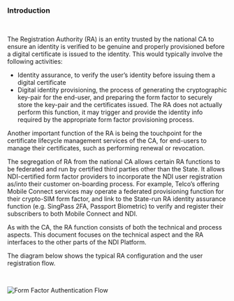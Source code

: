 ### Introduction 

<br>

The Registration Authority (RA) is an entity trusted by the national CA to ensure an identity is verified to be genuine and properly provisioned before a digital certificate is issued to the identity.  This would typically involve the following activities:
-	Identity assurance, to verify the user’s identity before issuing them a digital certificate 
-	Digital identity provisioning, the process of generating the cryptographic key-pair for the end-user, and preparing the form factor to securely store the key-pair and the certificates issued.  The RA does not actually perform this function, it may trigger and provide the identity info required by the appropriate form factor provisioning process. 

Another important function of the RA is being the touchpoint for the certificate lifecycle management services of the CA, for end-users to manage their certificates, such as performing renewal or revocation. 

The segregation of RA from the national CA allows certain RA functions to be federated and run by certified third parties other than the State.  It allows NDI-certified form factor providers to incorporate the NDI user registration as/into their customer on-boarding process.  For example, Telco’s offering Mobile Connect services may operate a federated provisioning function for their crypto-SIM form factor, and link to the State-run RA identity assurance function (e.g. SingPass 2FA, Passport Biometric) to verify and register their subscribers to both Mobile Connect and NDI.

As with the CA, the RA function consists of both the technical and process aspects.  This document focuses on the technical aspect and the RA interfaces to the other parts of the NDI Platform.
 
The diagram below shows the typical RA configuration and the user registration flow.

<br>

![Form Factor Authentication Flow](/assets/lib/ndi/secra/img/ra_flow.png)


